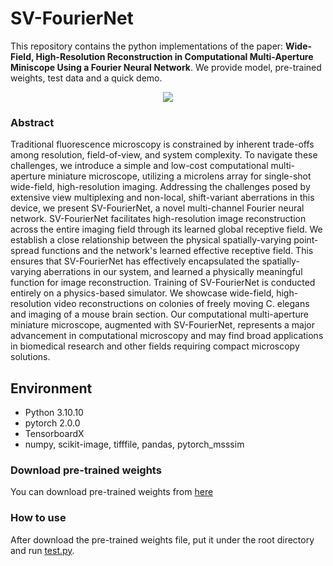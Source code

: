 # SV-FourierNet
This repository contains the python implementations of the paper: **Wide-Field, High-Resolution Reconstruction in Computational Multi-Aperture Miniscope Using a Fourier Neural Network**. We provide model, pre-trained weights, test data and a quick demo.

<p align="center">
  <img src="/images/overview.png">
</p>

<!---  ### Citation
If you find this project useful in your research, please consider citing our paper: --->


### Abstract
Traditional fluorescence microscopy is constrained by inherent trade-offs among resolution, field-of-view, and system complexity. To navigate these challenges, we introduce a simple and low-cost computational multi-aperture miniature microscope, utilizing a microlens array for single-shot wide-field, high-resolution imaging. Addressing the challenges posed by extensive view multiplexing and non-local, shift-variant aberrations in this device, we present SV-FourierNet, a novel multi-channel Fourier neural network. SV-FourierNet facilitates high-resolution image reconstruction across the entire imaging field through its learned global receptive field. We establish a close relationship between the physical spatially-varying point-spread functions and the network's learned effective receptive field. This ensures that SV-FourierNet has effectively encapsulated the spatially-varying aberrations in our system, and learned a physically meaningful function for image reconstruction. Training of SV-FourierNet is conducted entirely on a physics-based simulator. We showcase wide-field, high-resolution video reconstructions on colonies of freely moving C. elegans and imaging of a mouse brain section. Our computational multi-aperture miniature microscope, augmented with SV-FourierNet, represents a major advancement in computational microscopy and may find broad applications in biomedical research and other fields requiring compact microscopy solutions.

## Environment
- Python 3.10.10
- pytorch 2.0.0
- TensorboardX
- numpy, scikit-image, tifffile, pandas, pytorch_msssim

### Download pre-trained weights
You can download pre-trained weights from [here](https://www.dropbox.com/s/e1qcrv9o3i0h8z3/pretrained_weights.hdf5?dl=0)

### How to use
After download the pre-trained weights file, put it under the root directory and run [test.py](test.py).
